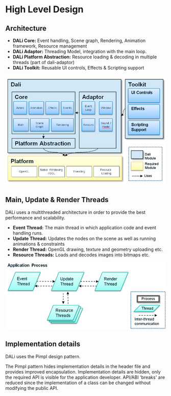 # High Level Design

## Architecture

 + **DALi Core:** Event handling, Scene graph, Rendering, Animation framework, Resource management
 + **DALi Adaptor:** Threading Model, integration with the main loop.
 + **DALi Platform Abstraction:** Resource loading & decoding in multiple threads (part of dali-adaptor)
 + **DALi Toolkit:** Reusable UI controls, Effects & Scripting support

![ ](architecture.png)

## Main, Update & Render Threads

DALi uses a multithreaded architecture in order to provide the best performance and scalability.

 + **Event Thread:** The main thread in which application code and event handling runs.
 + **Update Thread:** Updates the nodes on the scene as well as running animations & constraints
 + **Render Thread:** OpenGL drawing, texture and geometry uploading etc.
 + **Resource Threads:** Loads and decodes images into bitmaps etc.

![ ](dali-threads.png)

## Implementation details

DALi uses the Pimpl design pattern.

The Pimpl pattern hides implementation details in the header file and provides improved encapsulation.
Implementation details are hidden, only the required API is visible for the application developer.
API/ABI 'breaks' are reduced since the implementation of a class can be changed without modifying the public API.

